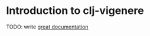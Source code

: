 # Introduction to clj-vigenere

TODO: write [great documentation](http://jacobian.org/writing/what-to-write/)
